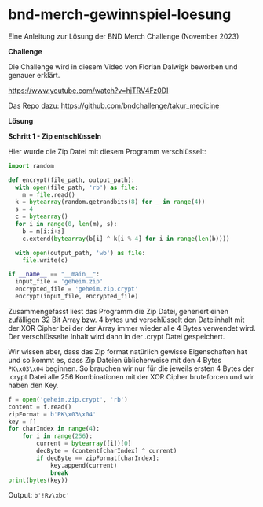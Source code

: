 # bnd-merch-gewinnspiel-loesung
Eine Anleitung zur Lösung der BND Merch Challenge (November 2023)

**Challenge**

Die Challenge wird in diesem Video von Florian Dalwigk beworben und genauer erklärt.

https://www.youtube.com/watch?v=hjTRV4Fz0DI

Das Repo dazu: https://github.com/bndchallenge/takur_medicine

**Lösung**

**Schritt 1 - Zip entschlüsseln**

Hier wurde die Zip Datei mit diesem Programm verschlüsselt:
```python
import random

def encrypt(file_path, output_path):
  with open(file_path, 'rb') as file:
    m = file.read()
  k = bytearray(random.getrandbits(8) for _ in range(4))
  s = 4
  c = bytearray()
  for i in range(0, len(m), s):
    b = m[i:i+s]
    c.extend(bytearray(b[i] ^ k[i % 4] for i in range(len(b))))

  with open(output_path, 'wb') as file:
    file.write(c)

if __name__ == "__main__":
  input_file = 'geheim.zip'
  encrypted_file = 'geheim.zip.crypt'
  encrypt(input_file, encrypted_file)
```

Zusammengefasst liest das Programm die Zip Datei, generiert einen zufälligen 32 Bit Array bzw. 4 bytes und verschlüsselt den Dateiinhalt mit der XOR Cipher bei der der Array immer wieder alle 4 Bytes verwendet wird. Der verschlüsselte Inhalt wird dann in der .crypt Datei gespeichert.

Wir wissen aber, dass das Zip format natürlich gewisse Eigenschaften hat und so kommt es, dass Zip Dateien üblicherweise mit den 4 Bytes `PK\x03\x04` beginnen. So brauchen wir nur für die jeweils ersten 4 Bytes der .crypt Datei alle 256 Kombinationen mit der XOR Cipher bruteforcen und wir haben den Key.

```python
f = open('geheim.zip.crypt', 'rb')
content = f.read()
zipFormat = b'PK\x03\x04'
key = []
for charIndex in range(4):
    for i in range(256):
        current = bytearray([i])[0]
        decByte = (content[charIndex] ^ current)
        if decByte == zipFormat[charIndex]:
            key.append(current)
            break
print(bytes(key))
```
Output: `b'!Rv\xbc'`


